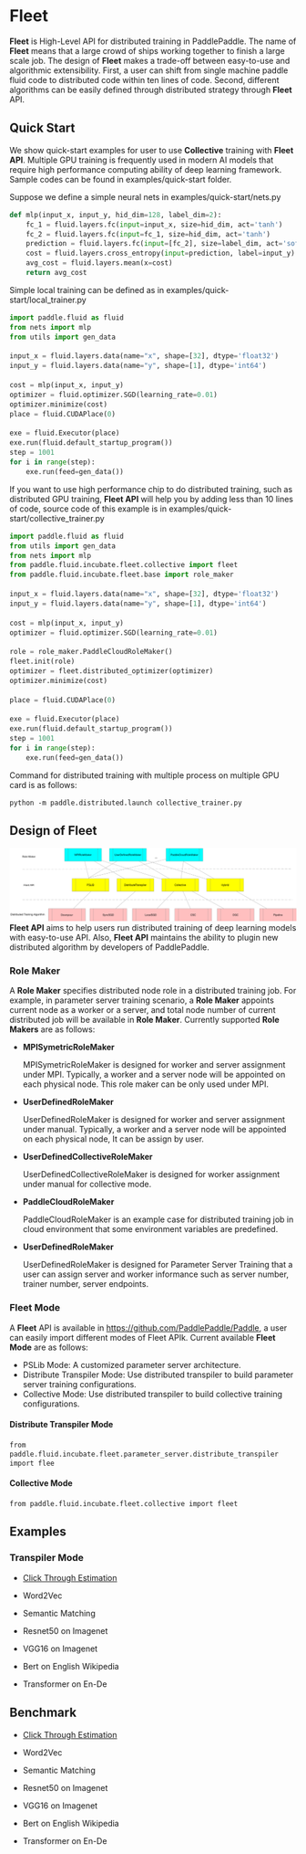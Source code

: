 
# Fleet

**Fleet** is High-Level API for distributed training in PaddlePaddle. The name of **Fleet** means that a large crowd of ships working together to finish a large scale job. The design of **Fleet** makes a trade-off between easy-to-use and algorithmic extensibility. First, a user can shift from single machine paddle fluid code to distributed code within ten lines of code. Second, different algorithms can be easily defined through distributed strategy through **Fleet** API.

## Quick Start

We show quick-start examples for user to use **Collective** training with **Fleet API**. Multiple GPU training is frequently used in modern AI models that require high performance computing ability of deep learning framework. Sample codes can be found in examples/quick-start folder.

Suppose we define a simple neural nets in examples/quick-start/nets.py
```python
def mlp(input_x, input_y, hid_dim=128, label_dim=2):
    fc_1 = fluid.layers.fc(input=input_x, size=hid_dim, act='tanh')
    fc_2 = fluid.layers.fc(input=fc_1, size=hid_dim, act='tanh')
    prediction = fluid.layers.fc(input=[fc_2], size=label_dim, act='softmax')
    cost = fluid.layers.cross_entropy(input=prediction, label=input_y)
    avg_cost = fluid.layers.mean(x=cost)
    return avg_cost
```

Simple local training can be defined as in examples/quick-start/local_trainer.py
```python
import paddle.fluid as fluid
from nets import mlp
from utils import gen_data

input_x = fluid.layers.data(name="x", shape=[32], dtype='float32')
input_y = fluid.layers.data(name="y", shape=[1], dtype='int64')

cost = mlp(input_x, input_y)
optimizer = fluid.optimizer.SGD(learning_rate=0.01)
optimizer.minimize(cost)
place = fluid.CUDAPlace(0)

exe = fluid.Executor(place)
exe.run(fluid.default_startup_program())
step = 1001
for i in range(step):
    exe.run(feed=gen_data())
```

If you want to use high performance chip to do distributed training, such as distributed GPU training, **Fleet API** will help you by adding less than 10 lines of code, source code of this example is in examples/quick-start/collective_trainer.py

```python
import paddle.fluid as fluid
from utils import gen_data
from nets import mlp
from paddle.fluid.incubate.fleet.collective import fleet
from paddle.fluid.incubate.fleet.base import role_maker

input_x = fluid.layers.data(name="x", shape=[32], dtype='float32')
input_y = fluid.layers.data(name="y", shape=[1], dtype='int64')

cost = mlp(input_x, input_y)
optimizer = fluid.optimizer.SGD(learning_rate=0.01)

role = role_maker.PaddleCloudRoleMaker()
fleet.init(role)
optimizer = fleet.distributed_optimizer(optimizer)
optimizer.minimize(cost)

place = fluid.CUDAPlace(0)

exe = fluid.Executor(place)
exe.run(fluid.default_startup_program())
step = 1001
for i in range(step):
    exe.run(feed=gen_data())
```

Command for distributed training with multiple process on multiple GPU card is as follows:
```
python -m paddle.distributed.launch collective_trainer.py
```

## Design of Fleet
![Fleet API Overview](fleet_design.png)
**Fleet API** aims to help users run distributed training of deep learning models with easy-to-use API. Also, **Fleet API** maintains the ability to plugin new distributed algorithm by developers of PaddlePaddle.

### Role Maker
A **Role Maker** specifies distributed node role in a distributed training job. For example, in parameter server training scenario, a **Role Maker** appoints current node as a worker or a server, and total node number of current distributed job will be available in **Role Maker**. Currently supported **Role Makers** are as follows:

- **MPISymetricRoleMaker**

  MPISymetricRoleMaker is designed for worker and server assignment
  under MPI. Typically, a worker and a server node will be appointed
  on each physical node. This role maker can be only used under MPI.

- **UserDefinedRoleMaker**

  UserDefinedRoleMaker is designed for worker and server assignment
  under manual. Typically, a worker and a server node will be appointed
  on each physical node, It can be assign by user.
  
- **UserDefinedCollectiveRoleMaker**

  UserDefinedCollectiveRoleMaker is designed for worker assignment
  under manual for collective mode.
  
- **PaddleCloudRoleMaker**

  PaddleCloudRoleMaker is an example case for distributed training job in cloud environment that some environment variables   are predefined. 
  
- **UserDefinedRoleMaker**

  UserDefinedRoleMaker is designed for Parameter Server Training that a user can assign server and worker informance such as server number, trainer number, server endpoints.

### Fleet Mode
A **Fleet** API is available in https://github.com/PaddlePaddle/Paddle, a user can easily import different modes of Fleet APIk. Current available **Fleet Mode** are as follows:
- PSLib Mode: A customized parameter server architecture.
- Distribute Transpiler Mode: Use distributed transpiler to build parameter server training configurations.
- Collective Mode: Use distributed transpiler to build collective training configurations.

#### Distribute Transpiler Mode
```
from paddle.fluid.incubate.fleet.parameter_server.distribute_transpiler import flee
```

#### Collective Mode
```
from paddle.fluid.incubate.fleet.collective import fleet
```

## Examples

### Transpiler Mode
- [Click Through Estimation](https://github.com/PaddlePaddle/Fleet/tree/develop/examples/ctr)

- Word2Vec

- Semantic Matching

- Resnet50 on Imagenet

- VGG16 on Imagenet

- Bert on English Wikipedia

- Transformer on En-De


## Benchmark

- [Click Through Estimation](https://github.com/PaddlePaddle/Fleet/tree/develop/benchmark/ps/ctr)

- Word2Vec

- Semantic Matching

- Resnet50 on Imagenet

- VGG16 on Imagenet

- Bert on English Wikipedia

- Transformer on En-De
